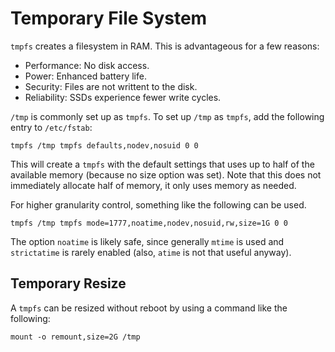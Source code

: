 # Temporary File System

`tmpfs` creates a filesystem in RAM. This is advantageous for a few reasons:

* Performance: No disk access.
* Power: Enhanced battery life.
* Security: Files are not writtent to the disk.
* Reliability: SSDs experience fewer write cycles.

`/tmp` is commonly set up as `tmpfs`. To set up `/tmp` as `tmpfs`, add the
following entry to `/etc/fstab`:

```
tmpfs /tmp tmpfs defaults,nodev,nosuid 0 0
```

This will create a `tmpfs` with the default settings that uses up to half of
the available memory (because no size option was set). Note that this does not
immediately allocate half of memory, it only uses memory as needed.

For higher granularity control, something like the following can be used.

```
tmpfs /tmp tmpfs mode=1777,noatime,nodev,nosuid,rw,size=1G 0 0
```

The option `noatime` is likely safe, since generally `mtime` is used and
`strictatime` is rarely enabled (also, `atime` is not that useful anyway).

## Temporary Resize

A `tmpfs` can be resized without reboot by using a command like the following:

```shell
mount -o remount,size=2G /tmp
```
